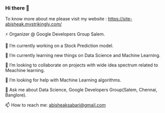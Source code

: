 ### Hi there 👋
To know more about me please visit my website : https://site-abisheak.mystrikingly.com/


⚡ Organizer @ Google Developers Group Salem.

🔭 I’m currently working on a Stock Prediction model.
 
 🌱 I’m currently learning new things on Data Science and Machine Learning.
 
 👯 I’m looking to collaborate on projects with wide idea spectrum related to Meachine learning.
 
 🤔 I’m looking for help with Machine Learning algorithms.
 
 💬 Ask me about Data Science, Google Developers Group(Salem, Chennai, Banglore).
 
 📫 How to reach me: abisheaksabari@gmail.com




<!--
**AbisheakMuralikrishnan/AbisheakMuralikrishnan** is a ✨ _special_ ✨ repository because its `README.md` (this file) appears on your GitHub profile.

Here are some ideas to get you started:

- 🔭 I’m currently working on ...
- 🌱 I’m currently learning ...
- 👯 I’m looking to collaborate on ...
- 🤔 I’m looking for help with ...
- 💬 Ask me about ...
- 📫 How to reach me: ...
- 😄 Pronouns: ...
- ⚡ Fun fact: ...
-->
